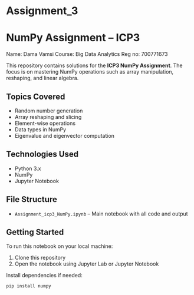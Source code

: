 # Assignment_3
# NumPy Assignment – ICP3
Name: Dama Vamsi
Course: Big Data Analytics
Reg no: 700771673

This repository contains solutions for the **ICP3 NumPy Assignment**. The focus is on mastering NumPy operations such as array manipulation, reshaping, and linear algebra.

## Topics Covered

- Random number generation
- Array reshaping and slicing
- Element-wise operations
- Data types in NumPy
- Eigenvalue and eigenvector computation

## Technologies Used

- Python 3.x
- NumPy
- Jupyter Notebook

## File Structure

- `Assignment_icp3_NumPy.ipynb` – Main notebook with all code and output

## Getting Started

To run this notebook on your local machine:

1. Clone this repository
2. Open the notebook using Jupyter Lab or Jupyter Notebook

Install dependencies if needed:

```bash
pip install numpy
